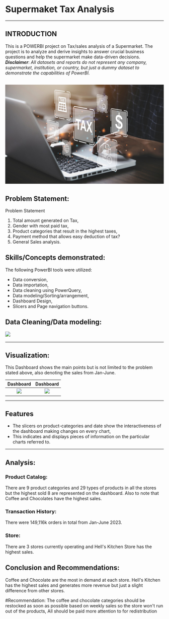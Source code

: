 # Supermaket Tax Analysis 

--- 
## INTRODUCTION 

This is a POWERBI project on Tax/sales analysis of a Supermarket.
The project is to analyze and derive insights to answer crucial business questions and help the supermarket make data-driven decisions.
**_Disclaimer_**: _All datasets and reports do not represent any company, supermarket, institution, or country, but just a dummy dataset to demonstrate the capabilities of PowerBI._

![](1679583286980.jpeg)
---
## Problem Statement: 

Problem Statement
1. Total amount generated on Tax,
2. Gender with most paid tax,
3. Product categories that result in the highest taxes,
4. Payment method that allows easy deduction of tax?
5. General Sales analysis.


## Skills/Concepts demonstrated:

The following PowerBI tools were utilized:

- Data conversion,
- Data importation,
- Data cleaning using PowerQuery, 
- Data modeling/Sorting/arrangement,
- Dashboard Design,
- Slicers and Page navigation buttons.

## Data Cleaning/Data modeling:

![](datacleaning.png)

---

## Visualization:
This Dashboard shows the main points but is not limited to the problem stated above, also denoting the sales from Jan-June.

Dashboard                 |         Dashboard 
:-----------------------: | :--------------------:
![](DB1)                  |          ![](DB2)


---

## Features
- The slicers on product-categories and date show the interactiveness of the dashboard making changes on every chart,
- This indicates and displays pieces of information on the particular charts referred to.
---
## Analysis:

### Product Catalog:
There are 9 product categories and 29 types of products in all the stores but the highest sold 8 are represented on the dashboard.
Also to note that Coffee and Chocolates have the highest sales.

### Transaction History:
There were 149,116k orders in total from Jan-June 2023.

### Store: 
There are 3 stores currently operating and Hell's Kitchen Store has the highest sales. 

## Conclusion and Recommendations:
Coffee and Chocolate are the most in demand at each store.
Hell's Kitchen has the highest sales and generates more revenue but just a slight difference from other stores.

#Recommendation: 
The coffee and chocolate categories should be restocked as soon as possible based on weekly sales so the store won't run out of the products,
All  should be paid more attention to for redistribution
